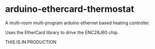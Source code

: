 arduino-ethercard-thermostat
============================

A multi-room multi-program arduino ethernet based heating controller.

Uses the EtherCard library to drive the ENC28J60 chip.

THIS IS IN PRODUCTION

